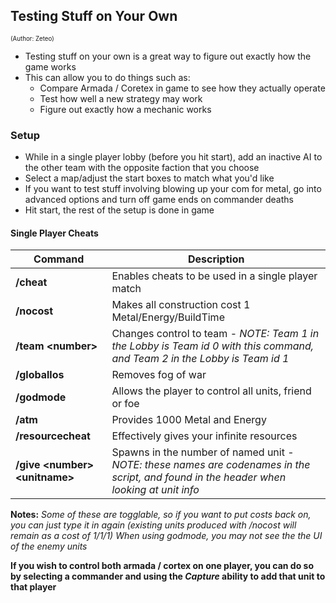 ## Testing Stuff on Your Own
<sup><sup>(Author: Zeteo)</sup></sup>

- Testing stuff on your own is a great way to figure out exactly how the game works
- This can allow you to do things such as:
	- Compare Armada / Coretex in game to see how they actually operate
   	- Test how well a new strategy may work
   	- Figure out exactly how a mechanic works

### Setup

- While in a single player lobby (before you hit start), add an inactive AI to the other team with the opposite faction that you choose
- Select a map/adjust the start boxes to match what you'd like
- If you want to test stuff involving blowing up your com for metal, go into advanced options and turn off game ends on commander deaths
- Hit start, the rest of the setup is done in game

#### Single Player Cheats

| Command | Description |
| --- | --- |
| **/cheat** | Enables cheats to be used in a single player match |
| **/nocost** | Makes all construction cost 1 Metal/Energy/BuildTime |
| **/team \<number\>** | Changes control to team <number> - *NOTE: Team 1 in the Lobby is Team id 0 with this command, and Team 2 in the Lobby is Team id 1*
| **/globallos** | Removes fog of war |
| **/godmode** | Allows the player to control all units, friend or foe |
| **/atm** | Provides 1000 Metal and Energy |
| **/resourcecheat** | Effectively gives your infinite resources |
| **/give \<number\> \<unitname\>** | Spawns in the number of named unit - *NOTE: these names are codenames in the script, and found in the header when looking at unit info* |

**Notes:**
*Some of these are togglable, so if you want to put costs back on, you can just type it in again (existing units produced with /nocost will remain as a cost of 1/1/1)*
*When using godmode, you may not see the the UI of the enemy units*

**If you wish to control both armada / cortex on one player, you can do so by selecting a commander and using the *Capture* ability to add that unit to that player**
